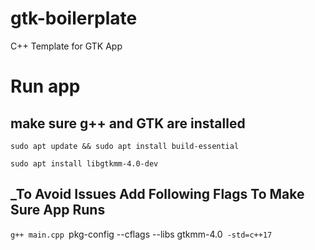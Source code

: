 # gtk-boilerplate
C++ Template for GTK App

# Run app

## make sure g++ and GTK are installed

`sudo apt update && sudo apt install build-essential`

`sudo apt install libgtkmm-4.0-dev`

## _To Avoid Issues Add Following Flags To Make Sure App Runs

`g++ main.cpp `pkg-config --cflags --libs gtkmm-4.0` -std=c++17`
